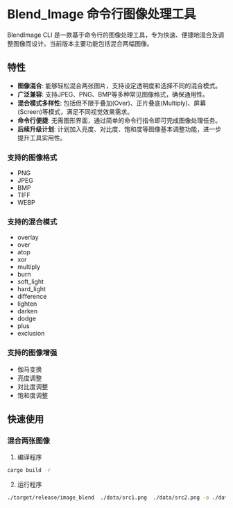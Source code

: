 # Blend_Image 命令行图像处理工具

BlendImage CLI 是一款基于命令行的图像处理工具，专为快速、便捷地混合及调整图像而设计。当前版本主要功能包括混合两幅图像。


## 特性

- **图像混合**: 能够轻松混合两张图片，支持设定透明度和选择不同的混合模式。
- **广泛兼容**: 支持JPEG、PNG、BMP等多种常见图像格式，确保通用性。
- **混合模式多样性**: 包括但不限于叠加(Over)、正片叠底(Multiply)、屏幕(Screen)等模式，满足不同视觉效果需求。
- **命令行便捷**: 无需图形界面，通过简单的命令行指令即可完成图像处理任务。
- **后续升级计划**: 计划加入亮度、对比度、饱和度等图像基本调整功能，进一步提升工具实用性。

### 支持的图像格式
- PNG
- JPEG
- BMP
- TIFF
- WEBP
### 支持的混合模式
- overlay
- over
- atop 
- xor
- multiply
- burn
- soft_light
- hard_light 
- difference
- lighten
- darken
- dodge
- plus
- exclusion

### 支持的图像增强
- 伽马变换 
- 亮度调整
- 对比度调整
- 饱和度调整

## 快速使用

### 混合两张图像
1. 编译程序
```sh
cargo build -r 
```

2. 运行程序
```sh
./target/release/image_blend  ./data/src1.png  ./data/src2.png -o ./data/blend/ -m multiply
```

